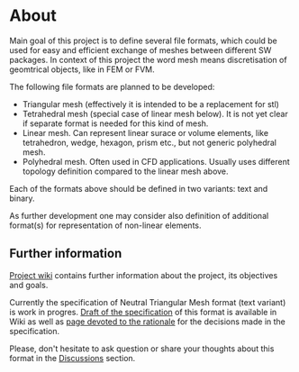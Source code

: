 ---
---

# About

Main goal of this project is to define several file formats, which could
be used for easy and efficient exchange of meshes between different SW
packages. In context of this project the word mesh means discretisation
of geomtrical objects, like in FEM or FVM.

The following file formats are planned to be developed:
* Triangular mesh (effectively it is intended to be a replacement
  for stl)
* Tetrahedral mesh (special case of linear mesh below). It is 
  not yet clear if separate format is needed for this kind
  of mesh.
* Linear mesh. Can represent linear surace or volume elements,
  like tetrahedron, wedge, hexagon, prism etc., but not generic
  polyhedral mesh.
* Polyhedral mesh. Often used in CFD applications. Usually uses
  different topology definition compared to the linear mesh
  above.

Each of the formats above should be defined in two variants:
text and binary.

As further development one may consider also definition of
additional format(s) for representation of non-linear elements.



## Further information

[Project wiki](https://github.com/DmitrySemikin/open-neutral-mesh-file-formats/wiki) 
contains further information about the project,
its objectives and goals.

Currently the specification of Neutral Triangular Mesh format
(text variant) is work in progres. 
[Draft of the specification](https://github.com/DmitrySemikin/open-neutral-mesh-file-formats/wiki/neutral-triangilar-mesh-text-v1)
of this format is available in Wiki as well as 
[page devoted to the rationale](https://github.com/DmitrySemikin/open-neutral-mesh-file-formats/wiki/neutral-triangular-mesh-text-reasoning)
for the decisions made in the specification.

Please, don't hesitate to ask question or share your thoughts
about this format in the 
[Discussions](https://github.com/DmitrySemikin/open-neutral-mesh-file-formats/discussions) 
section.

